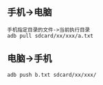 ## 手机->电脑
```
手机指定目录的文件->当前执行目录
adb pull sdcard/xx/xxx/a.txt
```

## 电脑->手机
```
adb push b.txt sdcard/xx/xxx/
```